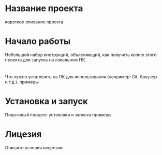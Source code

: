 # Название проекта
короткое описание проекта
# Начало работы
Небольшой набор инструкций, объясняющий, как получить копию этого проекта для запуска на локальном ПК.
# 
Что нужно установить на ПК для использования (например: Git, браузер и т.д.).
примеры
# Установка и запуск
Пошаговый процесс установки и запуска
примеры
# Лицезия
Опишите условия лицензии
